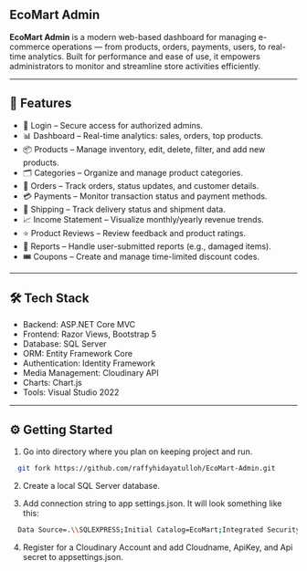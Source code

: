 ## EcoMart Admin

**EcoMart Admin** is a modern web-based dashboard for managing e-commerce operations — from products, orders, payments, users, to real-time analytics. Built for performance and ease of use, it empowers administrators to monitor and streamline store activities efficiently.

---

## 🚀 Features

- 🔐 Login – Secure access for authorized admins.
- 📊 Dashboard – Real-time analytics: sales, orders, top products.
- 📦 Products – Manage inventory, edit, delete, filter, and add new products.
- 🗂 Categories – Organize and manage product categories.
- 🛒 Orders – Track orders, status updates, and customer details.
- 💳 Payments – Monitor transaction status and payment methods.
- 🚚 Shipping – Track delivery status and shipment data.
- 📈 Income Statement – Visualize monthly/yearly revenue trends.
- ⭐ Product Reviews – Review feedback and product ratings.
- 📣 Reports – Handle user-submitted reports (e.g., damaged items).
- 🎟 Coupons – Create and manage time-limited discount codes.

---

## 🛠 Tech Stack

- Backend: ASP.NET Core MVC
- Frontend: Razor Views, Bootstrap 5
- Database: SQL Server
- ORM: Entity Framework Core
- Authentication: Identity Framework
- Media Management: Cloudinary API
- Charts: Chart.js
- Tools: Visual Studio 2022

---

## ⚙️ Getting Started

1. Go into directory where you plan on keeping project and run.

```bash
  git fork https://github.com/raffyhidayatulloh/EcoMart-Admin.git
```

2. Create a local SQL Server database.

3. Add connection string to app settings.json. It will look something like this:

```bash
  Data Source=.\\SQLEXPRESS;Initial Catalog=EcoMart;Integrated Security=True;Connect Timeout=30;Encrypt=True;Trust Server Certificate=True;Application Intent=ReadWrite;Multi Subnet Failover=False
```

4. Register for a Cloudinary Account and add Cloudname, ApiKey, and Api secret to appsettings.json.
